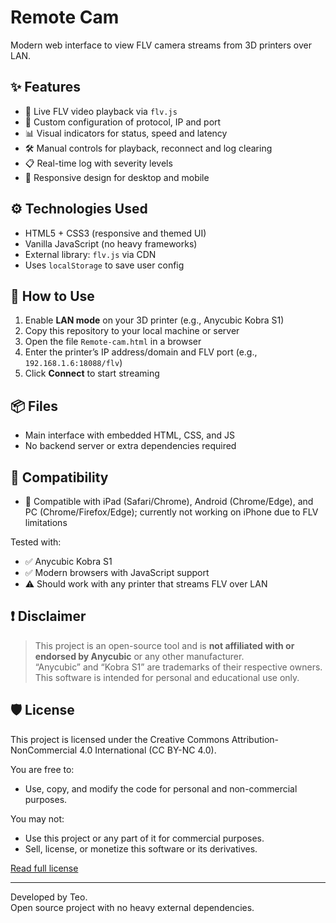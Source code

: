 # Remote Cam

Modern web interface to view FLV camera streams from 3D printers over LAN.

## ✨ Features

- 🎥 Live FLV video playback via `flv.js`
- 📡 Custom configuration of protocol, IP and port
- 📊 Visual indicators for status, speed and latency
- 🛠️ Manual controls for playback, reconnect and log clearing
- 📋 Real-time log with severity levels
- 📱 Responsive design for desktop and mobile

## ⚙️ Technologies Used

- HTML5 + CSS3 (responsive and themed UI)
- Vanilla JavaScript (no heavy frameworks)
- External library: `flv.js` via CDN
- Uses `localStorage` to save user config

## 🚀 How to Use

1. Enable **LAN mode** on your 3D printer (e.g., Anycubic Kobra S1)
2. Copy this repository to your local machine or server
3. Open the file `Remote-cam.html` in a browser
4. Enter the printer’s IP address/domain and FLV port (e.g., `192.168.1.6:18088/flv`)
5. Click **Connect** to start streaming

## 📦 Files

- Main interface with embedded HTML, CSS, and JS
- No backend server or extra dependencies required

## 🧪 Compatibility

- 📱 Compatible with iPad (Safari/Chrome), Android (Chrome/Edge), and PC (Chrome/Firefox/Edge); currently not working on iPhone due to FLV limitations

Tested with:
- ✅ Anycubic Kobra S1
- ✅ Modern browsers with JavaScript support
- ⚠️ Should work with any printer that streams FLV over LAN

## ❗ Disclaimer

> This project is an open-source tool and is **not affiliated with or endorsed by Anycubic** or any other manufacturer.  
> “Anycubic” and “Kobra S1” are trademarks of their respective owners.  
> This software is intended for personal and educational use only.

## 🛡️ License


This project is licensed under the Creative Commons Attribution-NonCommercial 4.0 International (CC BY-NC 4.0).

You are free to:
- Use, copy, and modify the code for personal and non-commercial purposes.

You may not:
- Use this project or any part of it for commercial purposes.
- Sell, license, or monetize this software or its derivatives.

[Read full license](https://creativecommons.org/licenses/by-nc/4.0/)

---

Developed by Teo.  
Open source project with no heavy external dependencies.
